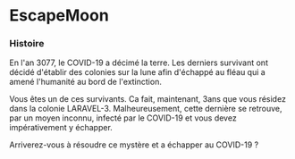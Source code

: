 # EscapeMoon

### Histoire

En  l'an 3077, le COVID-19 a décimé la terre. Les derniers survivant ont décidé d'établir des colonies sur la lune afin d'échappé au fléau qui a amené l'humanité au bord de l'extinction.



Vous êtes un de ces survivants. Ca fait, maintenant, 3ans que vous résidez dans la colonie LARAVEL-3. Malheureusement, cette dernière se retrouve, par un moyen inconnu, infecté par le COVID-19 et vous devez impérativement y échapper.



Arriverez-vous à résoudre ce mystère et a échapper au COVID-19 ?